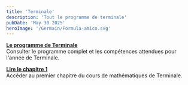 ```yaml
---
title: 'Terminale'
description: 'Tout le programme de terminale'
pubDate: 'May 30 2025'
heroImage: '/Germain/Formula-amico.svg'
---
```


<div class="content">
  <div class="block">
    <div class="box">
      <article class="media">
        <div class="media-content">
          <div class="content">
            <p>
              <a href="/Germain/Terminal/Programme_T" class="has-text-link is-size-5">
                <strong>Le programme de Terminale</strong>
              </a>
              <br>
              Consulter le programme complet et les compétences attendues pour l'année de Terminale.
            </p>
          </div>
        </div>
      </article>
      <article class="media mt-4">
        <div class="media-content">
          <div class="content">
            <p>
              <a href="/Germain/Terminal/chap1_T" class="has-text-link is-size-5">
                <strong>Lire le chapitre 1</strong>
              </a>
              <br>
              Accéder au premier chapitre du cours de mathématiques de Terminale.
            </p>
          </div>
        </div>
      </article>
    </div>
  </div>
</div>

